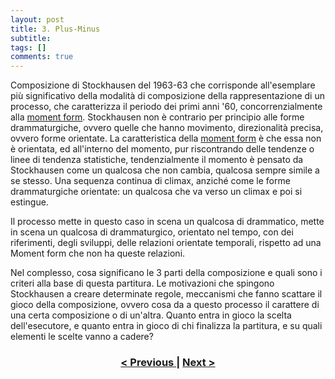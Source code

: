 ```yaml
---
layout: post
title: 3. Plus-Minus
subtitle:
tags: []
comments: true
---
```


Composizione di Stockhausen del 1963-63 che corrisponde all'esemplare più significativo della
modalità di composizione della rappresentazione di un processo, che caratterizza il periodo dei
primi anni '60, concorrenzialmente alla [moment form](https://velitch.github.io/velitch/2021-11-02-02_03_01_moment_form/). Stockhausen non è contrario per principio
alle forme drammaturgiche, ovvero quelle che hanno movimento, direzionalità precisa, ovvero
forme orientate. La caratteristica della [moment form](https://velitch.github.io/velitch/2021-11-02-02_03_01_moment_form/)
è che essa non è orientata, ed all'interno del
momento, pur riscontrando delle tendenze o linee di tendenza statistiche, tendenzialmente il
momento è pensato da Stockhausen come un qualcosa che non cambia, qualcosa sempre simile a se
stesso. Una sequenza continua di climax, anziché come le forme drammaturgiche orientate: un
qualcosa che va verso un climax e poi si estingue.

Il processo mette in questo caso in scena un qualcosa di drammatico, mette in scena un qualcosa di
drammaturgico, orientato nel tempo, con dei riferimenti, degli sviluppi, delle relazioni orientate
temporali, rispetto ad una Moment form che non ha queste relazioni.

Nel complesso, cosa significano le 3 parti della composizione e quali sono i criteri alla base di
questa partitura. Le motivazioni che spingono Stockhausen a creare determinate regole, meccanismi
che fanno scattare il gioco della composizione, ovvero cosa da a questo processo il carattere di una
certa composizione o di un'altra. Quanto entra in gioco la scelta dell'esecutore, e quanto entra in
gioco di chi finalizza la partitura, e su quali elementi le scelte vanno a cadere?

<h3 style="text-align:center">
<a href="https://velitch.github.io/velitch/2021-11-02-02_05_considerazioni/">< Previous </a>
|
<a href="https://velitch.github.io/velitch/2021-11-02-02_05_considerazioni/">Next ></a>
</h3>
